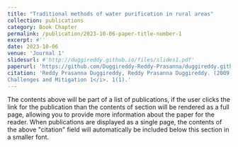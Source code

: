 ```yaml
---
title: "Traditional methods of water purification in rural areas"
collection: publications
category: Book Chapter
permalink: /publication/2023-10-06-paper-title-number-1
excerpt: #''
date: 2023-10-06
venue: 'Journal 1'
slidesurl: #'http://duggireddy.github.io/files/slides1.pdf'
paperurl: 'https://github.com/Duggireddy-Reddy-Prasanna/duggireddy.github.io/blob/master/files/9780443187797_WEB.pdf'
citation: 'Reddy Prasanna Duggireddy, Reddy Prasanna Duggireddy. (2009). &quot;Traditional methods of water purification in rural areas Number 1.&quot; <i>Water Resources Management for Rural Development
Challenges and Mitigation 1</i>. 1(1).'
---
```


The contents above will be part of a list of publications, if the user clicks the link for the publication than the contents of section will be rendered as a full page, allowing you to provide more information about the paper for the reader. When publications are displayed as a single page, the contents of the above "citation" field will automatically be included below this section in a smaller font.
